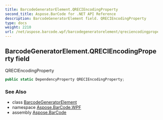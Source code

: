 ```yaml
---
title: BarcodeGeneratorElement.QRECIEncodingProperty
second_title: Aspose.BarCode for .NET API Reference
description: BarcodeGeneratorElement field. QRECIEncodingProperty
type: docs
weight: 2210
url: /net/aspose.barcode.wpf/barcodegeneratorelement/qreciencodingproperty/
---
```

## BarcodeGeneratorElement.QRECIEncodingProperty field

QRECIEncodingProperty

```csharp
public static DependencyProperty QRECIEncodingProperty;
```

### See Also

* class [BarcodeGeneratorElement](../)
* namespace [Aspose.BarCode.WPF](../../barcodegeneratorelement/)
* assembly [Aspose.BarCode](../../../)


